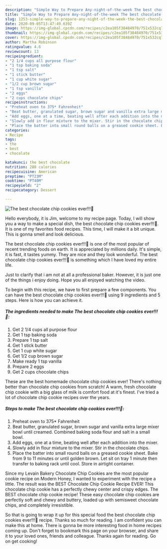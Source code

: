 ```yaml
---
description: "Simple Way to Prepare Any-night-of-the-week The best chocolate chip cookies ever!!!🍪"
title: "Simple Way to Prepare Any-night-of-the-week The best chocolate chip cookies ever!!!🍪"
slug: 1253-simple-way-to-prepare-any-night-of-the-week-the-best-chocolate-chip-cookies-ever
date: 2020-09-05T13:47:49.639Z
image: https://img-global.cpcdn.com/recipes/c2ea105f38484970/751x532cq70/the-best-chocolate-chip-cookies-ever🍪-recipe-main-photo.jpg
thumbnail: https://img-global.cpcdn.com/recipes/c2ea105f38484970/751x532cq70/the-best-chocolate-chip-cookies-ever🍪-recipe-main-photo.jpg
cover: https://img-global.cpcdn.com/recipes/c2ea105f38484970/751x532cq70/the-best-chocolate-chip-cookies-ever🍪-recipe-main-photo.jpg
author: Martha Robinson
ratingvalue: 4.6
reviewcount: 13
recipeingredient:
- "2 1/4 cups all purpose flour"
- "1 tsp baking soda"
- "1 tsp salt"
- "1 stick butter"
- "1 cup white sugar"
- "1/2 cup brown sugar"
- "1 tsp vanilla"
- "2 eggs"
- "2 cups chocolate chips"
recipeinstructions:
- "Preheat oven to 375* Fahrenheit"
- "Beat butter, granulated sugar, brown sugar and vanilla extra large mixer bowl until creamed. Combined baking soda flour and salt in a small bowl."
- "Add eggs, one at a time, beating well after each addition into the mixer."
- "Slowly add in flour mixture to the mixer. Stir in the chocolate chips."
- "Place the batter into small round balls on a greased cookie sheet. Bake from 9 to 11 minutes or until golden brown. Let sit on tray 1 minute then transfer to baking rack until cool. Store in airtight container."
categories:
- Recipe
tags:
- the
- best
- chocolate

katakunci: the best chocolate 
nutrition: 288 calories
recipecuisine: American
preptime: "PT23M"
cooktime: "PT40M"
recipeyield: "2"
recipecategory: Dessert

---
```



![The best chocolate chip cookies ever!!!🍪](https://img-global.cpcdn.com/recipes/c2ea105f38484970/751x532cq70/the-best-chocolate-chip-cookies-ever🍪-recipe-main-photo.jpg)

Hello everybody, it is Jim, welcome to my recipe page. Today, I will show you a way to make a special dish, the best chocolate chip cookies ever!!!🍪. It is one of my favorites food recipes. This time, I will make it a bit unique. This is gonna smell and look delicious.

The best chocolate chip cookies ever!!!🍪 is one of the most popular of recent trending foods on earth. It is appreciated by millions daily. It's simple, it is fast, it tastes yummy. They are nice and they look wonderful. The best chocolate chip cookies ever!!!🍪 is something which I have loved my entire life.

Just to clarify that i am not at all a professional baker. However, it is just one of the things i enjoy doing. Hope you all enjoyed watching the video.


To begin with this recipe, we have to first prepare a few components. You can have the best chocolate chip cookies ever!!!🍪 using 9 ingredients and 5 steps. Here is how you can achieve it.

<!--inarticleads1-->

##### The ingredients needed to make The best chocolate chip cookies ever!!!🍪:

1. Get 2 1/4 cups all purpose flour
1. Get 1 tsp baking soda
1. Prepare 1 tsp salt
1. Get 1 stick butter
1. Get 1 cup white sugar
1. Get 1/2 cup brown sugar
1. Make ready 1 tsp vanilla
1. Prepare 2 eggs
1. Get 2 cups chocolate chips


These are the best homemade chocolate chip cookies ever! There&#39;s nothing better than chocolate chip cookies from scratch! A warm, fresh chocolate chip cookie with a big glass of milk is comfort food at it&#39;s finest. I&#39;ve tried a lot of chocolate chip cookie recipes over the years. 

<!--inarticleads2-->

##### Steps to make The best chocolate chip cookies ever!!!🍪:

1. Preheat oven to 375* Fahrenheit
1. Beat butter, granulated sugar, brown sugar and vanilla extra large mixer bowl until creamed. Combined baking soda flour and salt in a small bowl.
1. Add eggs, one at a time, beating well after each addition into the mixer.
1. Slowly add in flour mixture to the mixer. Stir in the chocolate chips.
1. Place the batter into small round balls on a greased cookie sheet. Bake from 9 to 11 minutes or until golden brown. Let sit on tray 1 minute then transfer to baking rack until cool. Store in airtight container.


Since my Levain Bakery Chocolate Chip Cookies are the most popular cookie recipe on Modern Honey, I wanted to experiment with the recipe a little. The result was the BEST Chocolate Chip Cookie Recipe EVER! This chocolate chip cookie has a perfectly chewy center and crispy edges. The BEST chocolate chip cookie recipe! These easy chocolate chip cookies are perfectly soft and chewy and buttery, loaded up with semisweet chocolate chips, and completely irresistible. 

So that is going to wrap it up for this special food the best chocolate chip cookies ever!!!🍪 recipe. Thanks so much for reading. I am confident you can make this at home. There is gonna be more interesting food in home recipes coming up. Don't forget to bookmark this page on your browser, and share it to your loved ones, friends and colleague. Thanks again for reading. Go on get cooking!
